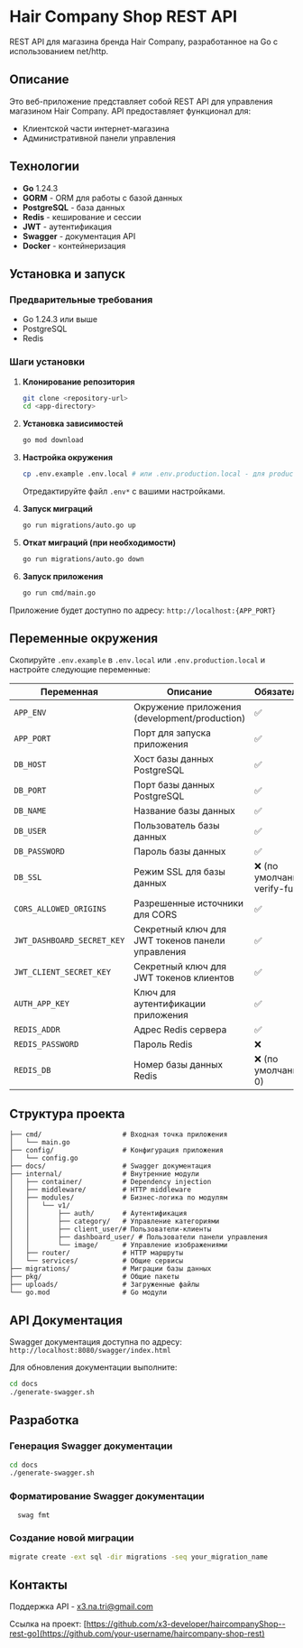 # Hair Company Shop REST API

REST API для магазина бренда Hair Company, разработанное на Go с использованием net/http.

## Описание

Это веб-приложение представляет собой REST API для управления магазином Hair Company. API предоставляет функционал для:

- Клиентской части интернет-магазина
- Административной панели управления

## Технологии

- **Go** 1.24.3
- **GORM** - ORM для работы с базой данных
- **PostgreSQL** - база данных
- **Redis** - кеширование и сессии
- **JWT** - аутентификация
- **Swagger** - документация API
- **Docker** - контейнеризация

## Установка и запуск

### Предварительные требования

- Go 1.24.3 или выше
- PostgreSQL
- Redis

### Шаги установки

1. **Клонирование репозитория**
   ```bash
   git clone <repository-url>
   cd <app-directory>
   ```

2. **Установка зависимостей**
   ```bash
   go mod download
   ```

3. **Настройка окружения**
   ```bash
   cp .env.example .env.local # или .env.production.local - для production
   ```
   Отредактируйте файл `.env*` с вашими настройками.

4. **Запуск миграций**
   ```bash
   go run migrations/auto.go up
   ```
   
5. **Откат миграций (при необходимости)**
   ```bash
   go run migrations/auto.go down
   ```

6. **Запуск приложения**
   ```bash
   go run cmd/main.go
   ```

Приложение будет доступно по адресу: `http://localhost:{APP_PORT}`

## Переменные окружения

Скопируйте `.env.example` в `.env.local` или `.env.production.local` и настройте следующие переменные:

| Переменная | Описание | Обязательная |
|-----------|----------|--------------|
| `APP_ENV` | Окружение приложения (development/production) | ✅ |
| `APP_PORT` | Порт для запуска приложения | ✅ |
| `DB_HOST` | Хост базы данных PostgreSQL | ✅ |
| `DB_PORT` | Порт базы данных PostgreSQL | ✅ |
| `DB_NAME` | Название базы данных | ✅ |
| `DB_USER` | Пользователь базы данных | ✅ |
| `DB_PASSWORD` | Пароль базы данных | ✅ |
| `DB_SSL` | Режим SSL для базы данных | ❌ (по умолчанию: verify-full) |
| `CORS_ALLOWED_ORIGINS` | Разрешенные источники для CORS | ✅ |
| `JWT_DASHBOARD_SECRET_KEY` | Секретный ключ для JWT токенов панели управления | ✅ |
| `JWT_CLIENT_SECRET_KEY` | Секретный ключ для JWT токенов клиентов | ✅ |
| `AUTH_APP_KEY` | Ключ для аутентификации приложения | ✅ |
| `REDIS_ADDR` | Адрес Redis сервера | ✅ |
| `REDIS_PASSWORD` | Пароль Redis | ❌ |
| `REDIS_DB` | Номер базы данных Redis | ❌ (по умолчанию: 0) |

## Структура проекта

```
├── cmd/                    # Входная точка приложения
│   └── main.go
├── config/                 # Конфигурация приложения
│   └── config.go
├── docs/                   # Swagger документация
├── internal/               # Внутренние модули
│   ├── container/          # Dependency injection
│   ├── middleware/         # HTTP middleware
│   ├── modules/            # Бизнес-логика по модулям
│   │   └── v1/
│   │       ├── auth/       # Аутентификация
│   │       ├── category/   # Управление категориями
│   │       ├── client_user/# Пользователи-клиенты
│   │       ├── dashboard_user/ # Пользователи панели управления
│   │       └── image/      # Управление изображениями
│   ├── router/             # HTTP маршруты
│   └── services/           # Общие сервисы
├── migrations/             # Миграции базы данных
├── pkg/                    # Общие пакеты
├── uploads/                # Загруженные файлы
└── go.mod                  # Go модули
```

## API Документация

Swagger документация доступна по адресу: `http://localhost:8080/swagger/index.html`

Для обновления документации выполните:
```bash
cd docs
./generate-swagger.sh
```

## Разработка

### Генерация Swagger документации
```bash
cd docs
./generate-swagger.sh
```

### Форматирование Swagger документации
```bash
  swag fmt
```

### Создание новой миграции
```bash
migrate create -ext sql -dir migrations -seq your_migration_name
```

## Контакты

Поддержка API - x3.na.tri@gmail.com

Ссылка на проект: [https://github.com/x3-developer/haircompanyShop--rest-go](https://github.com/your-username/haircompany-shop-rest)
